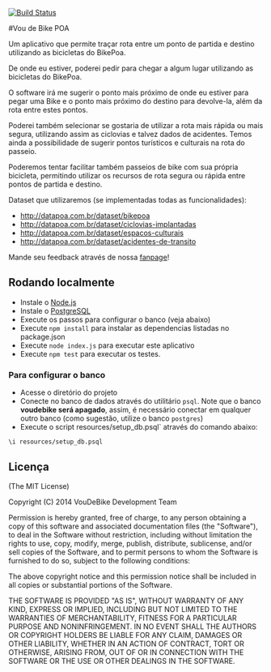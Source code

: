 [![Build Status](https://secure.travis-ci.org/umovers/voudebike.png?branch=master)](http://travis-ci.org/umovers/voudebike)

#Vou de Bike POA

Um aplicativo que permite traçar rota entre um ponto de partida e destino utilizando as bicicletas do BikePoa.

De onde eu estiver, poderei pedir para chegar a algum lugar utilizando as bicicletas do BikePoa.

O software irá me sugerir o ponto mais próximo de onde eu estiver para pegar uma Bike e o ponto mais próximo do destino para devolve-la, além da rota entre estes pontos.

Poderei também selecionar se gostaria de utilizar a rota mais rápida ou mais segura, utilizando assim as ciclovias e talvez dados de acidentes.
Temos ainda a possibilidade de sugerir pontos turísticos e culturais na rota do passeio.

Poderemos tentar facilitar também passeios de bike com sua própria bicicleta, permitindo utilizar os recursos de rota segura ou rápida entre pontos de partida e destino.

Dataset que utilizaremos (se implementadas todas as funcionalidades):

* http://datapoa.com.br/dataset/bikepoa
* http://datapoa.com.br/dataset/ciclovias-implantadas
* http://datapoa.com.br/dataset/espacos-culturais
* http://datapoa.com.br/dataset/acidentes-de-transito

Mande seu feedback através de nossa [fanpage](https://www.facebook.com/VouDeBikePOA)!


## Rodando localmente
* Instale o [Node.js](http://nodejs.org/)
* Instale o [PostgreSQL](http://www.postgresql.org/)
* Execute os passos para configurar o banco (veja abaixo)
* Execute `npm install` para instalar as dependencias listadas no package.json
* Execute `node index.js` para executar este aplicativo
* Execute `npm test` para executar os testes.

### Para configurar o banco
* Acesse o diretório do projeto
* Conecte no banco de dados através do utilitário `psql`. Note que o banco **voudebike será apagado**, assim, é necessário conectar em qualquer outro banco (como sugestão, utilize o banco `postgres`)
* Execute o script resources/setup_db.psql` através do comando abaixo:

```
\i resources/setup_db.psql
```

## Licença
(The MIT License)

Copyright (C) 2014 VouDeBike Development Team

Permission is hereby granted, free of charge, to any person obtaining a copy of this software and associated documentation files (the "Software"), to deal in the Software without restriction, including without limitation the rights to use, copy, modify, merge, publish, distribute, sublicense, and/or sell copies of the Software, and to permit persons to whom the Software is furnished to do so, subject to the following conditions:

The above copyright notice and this permission notice shall be included in all copies or substantial portions of the Software.

THE SOFTWARE IS PROVIDED "AS IS", WITHOUT WARRANTY OF ANY KIND, EXPRESS OR IMPLIED, INCLUDING BUT NOT LIMITED TO THE WARRANTIES OF MERCHANTABILITY, FITNESS FOR A PARTICULAR PURPOSE AND NONINFRINGEMENT. IN NO EVENT SHALL THE AUTHORS OR COPYRIGHT HOLDERS BE LIABLE FOR ANY CLAIM, DAMAGES OR OTHER LIABILITY, WHETHER IN AN ACTION OF CONTRACT, TORT OR OTHERWISE, ARISING FROM, OUT OF OR IN CONNECTION WITH THE SOFTWARE OR THE USE OR OTHER DEALINGS IN THE SOFTWARE.
